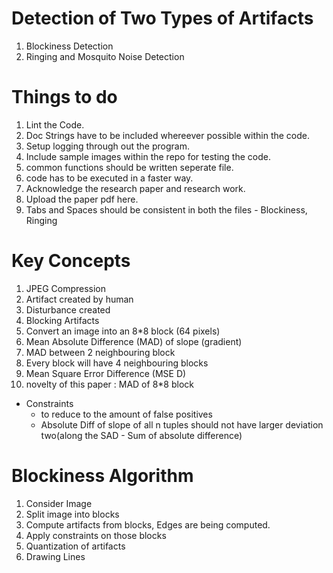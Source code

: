 # Detection of Two Types of Artifacts
1. Blockiness Detection
2. Ringing and Mosquito Noise Detection

# Things to do
1. Lint the Code.
2. Doc Strings have to be included whereever possible within the code.
3. Setup logging through out the program.
4. Include sample images within the repo for testing the code.
5. common functions should be written seperate file.
6. code has to be executed in a faster way.
7. Acknowledge the research paper and research work.
8. Upload the paper pdf here.
9. Tabs and Spaces should be consistent in both the files - Blockiness, Ringing

# Key Concepts
1. JPEG Compression
2. Artifact created by human
3. Disturbance created
4. Blocking Artifacts
5. Convert an image into an 8*8 block (64 pixels)
6. Mean Absolute Difference (MAD) of slope (gradient)
7. MAD between 2 neighbouring block
8. Every block will have 4 neighbouring blocks
9. Mean Square Error Difference (MSE D)
10. novelty of this paper : MAD of 8*8 block

* Constraints
  - to reduce to the amount of false positives
  - Absolute Diff of slope of all n tuples should not have larger deviation two(along the SAD - Sum of absolute difference)


# Blockiness Algorithm
1. Consider Image
2. Split image into blocks
3. Compute artifacts from blocks, Edges are being computed.
4. Apply constraints on those blocks
5. Quantization of artifacts
6. Drawing Lines
